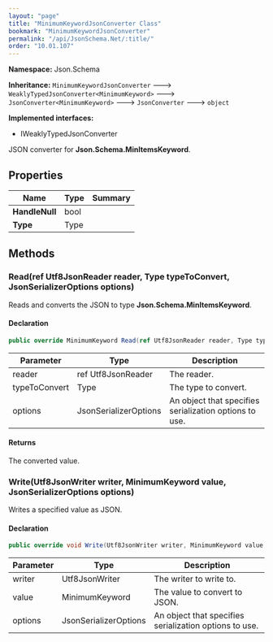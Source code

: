 ```yaml
---
layout: "page"
title: "MinimumKeywordJsonConverter Class"
bookmark: "MinimumKeywordJsonConverter"
permalink: "/api/JsonSchema.Net/:title/"
order: "10.01.107"
---
```

**Namespace:** Json.Schema

**Inheritance:**
`MinimumKeywordJsonConverter`
 🡒 
`WeaklyTypedJsonConverter<MinimumKeyword>`
 🡒 
`JsonConverter<MinimumKeyword>`
 🡒 
`JsonConverter`
 🡒 
`object`

**Implemented interfaces:**

- IWeaklyTypedJsonConverter

JSON converter for **Json.Schema.MinItemsKeyword**.

## Properties

| Name | Type | Summary |
|---|---|---|
| **HandleNull** | bool |  |
| **Type** | Type |  |

## Methods

### Read(ref Utf8JsonReader reader, Type typeToConvert, JsonSerializerOptions options)

Reads and converts the JSON to type **Json.Schema.MinItemsKeyword**.

#### Declaration

```c#
public override MinimumKeyword Read(ref Utf8JsonReader reader, Type typeToConvert, JsonSerializerOptions options)
```

| Parameter | Type | Description |
|---|---|---|
| reader | ref Utf8JsonReader | The reader. |
| typeToConvert | Type | The type to convert. |
| options | JsonSerializerOptions | An object that specifies serialization options to use. |


#### Returns

The converted value.

### Write(Utf8JsonWriter writer, MinimumKeyword value, JsonSerializerOptions options)

Writes a specified value as JSON.

#### Declaration

```c#
public override void Write(Utf8JsonWriter writer, MinimumKeyword value, JsonSerializerOptions options)
```

| Parameter | Type | Description |
|---|---|---|
| writer | Utf8JsonWriter | The writer to write to. |
| value | MinimumKeyword | The value to convert to JSON. |
| options | JsonSerializerOptions | An object that specifies serialization options to use. |


